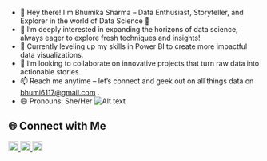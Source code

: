 
- 🌟 Hey there! I'm Bhumika Sharma – Data Enthusiast, Storyteller, and Explorer in the world of Data Science 🚀
- 👀 I’m deeply interested in expanding the horizons of data science, always eager to explore fresh techniques and insights!
- 🌱 Currently leveling up my skills in Power BI to create more impactful data visualizations.
- 💞️ I’m looking to collaborate on innovative projects that turn raw data into actionable stories.
- 📫 Reach me anytime – let’s connect and geek out on all things data on bhumi6117@gmail.com .
- 😄 Pronouns: She/Her
![Alt text](https://i.pinimg.com/originals/c6/33/c2/c633c20ede82f0e0ced7d570dbe3a1f3.gif)

## 🌐 Connect with Me

<a href="https://www.linkedin.com/in/bhumika-sharma-5a40b4337/">
    <img src="https://cdn-icons-png.flaticon.com/512/174/174857.png" width="20" height="20">
</a>
<a href="https://x.com/bhumi6117?t=uldwUCy2JahJSlLVfK1N3w&s=09">
    <img src="https://cdn-icons-png.flaticon.com/512/733/733579.png" width="20" height="20">
</a>
<a href="https://youtube.com/@bhumisharma-nu2ve?si=K1pI7ThVCrlLLCCC">
    <img src="https://cdn-icons-png.flaticon.com/512/3670/3670147.png" width="20" height="20">
</a>

  

<!---
bhumii-sharma/bhumii-sharma is a ✨ special ✨ repository because its `README.md` (this file) appears on your GitHub profile.
You can click the Preview link to take a look at your changes.
--->

